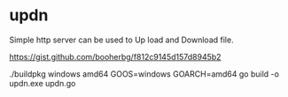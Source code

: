 # updn
Simple http server can be used to Up load and Download file.



https://gist.github.com/booherbg/f812c9145d157d8945b2

./buildpkg windows amd64
GOOS=windows GOARCH=amd64 go build -o updn.exe updn.go
